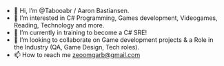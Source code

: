 - 👋 Hi, I’m @Tabooabr / Aaron Bastiansen.
- 👀 I’m interested in C# Programming, Games development, Videogames, Reading, Technology and more.
- 🌱 I’m currently in training to become a C# SRE!
- 💞️ I’m looking to collaborate on Game development projects & a Role in the Industry (QA, Game Design, Tech roles).
- 📫 How to reach me zeoomgarb@gmail.com

<!---
Tabooabr/Tabooabr is a ✨ special ✨ repository because its `README.md` (this file) appears on your GitHub profile.
You can click the Preview link to take a look at your changes.
--->
